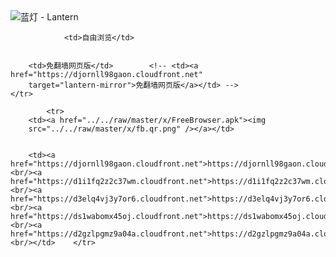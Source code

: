 

<img src="../../raw/master/x/8e0a2b81.c82003be.LanternYellow2.png" alt="蓝灯 - Lantern"/>
<table>
    <tr>
                
                <td>自由浏览</td>
        
        
        <td>免翻墙网页版</td>        <!-- <td><a href="https://djornll98gaon.cloudfront.net"
        target="lantern-mirror">免翻墙网页版</a></td> -->
    </tr>
    
            <tr>
        <td><a href="../../raw/master/x/FreeBrowser.apk"><img
        src="../../raw/master/x/fb.qr.png" /></a></td>

        
        <td><a href="https://djornll98gaon.cloudfront.net">https://djornll98gaon.cloudfront.net</a><br/><a href="https://d1i1fq2z2c37wm.cloudfront.net">https://d1i1fq2z2c37wm.cloudfront.net</a><br/><a href="https://d3elq4vj3y7or6.cloudfront.net">https://d3elq4vj3y7or6.cloudfront.net</a><br/><a href="https://ds1wabomx45oj.cloudfront.net">https://ds1wabomx45oj.cloudfront.net</a><br/><a href="https://d2gzlpgmz9a04a.cloudfront.net">https://d2gzlpgmz9a04a.cloudfront.net</a><br/></td>    </tr>
</table>
